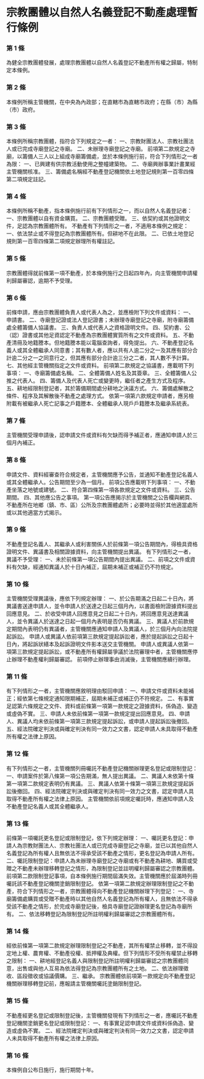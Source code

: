 # 宗教團體以自然人名義登記不動產處理暫行條例

### 第 1 條

為健全宗教團體發展，處理宗教團體以自然人名義登記不動產所有權之歸屬，特制定本條例。


### 第 2 條

本條例所稱主管機關，在中央為內政部；在直轄市為直轄市政府；在縣（市）為縣（市）政府。


### 第 3 條

本條例所稱宗教團體，指符合下列規定之一者：
一、宗教財團法人、宗教社團法人或已完成寺廟登記之寺廟。
二、未辦理寺廟登記之寺廟。
前項第二款規定之寺廟，以籌備人三人以上組成寺廟籌備處，並於本條例施行前，符合下列情形之一者為限：
一、已興建有供宗教活動使用之整幢建築物。
二、寺廟興辦事業計畫業經主管機關核准。
三、籌備處名稱經不動產登記機關依土地登記規則第一百零四條第二項規定註記。


### 第 4 條

本條例所稱不動產，指本條例施行前有下列情形之一，而以自然人名義登記者：
一、宗教團體以自有資金購買。
二、宗教團體受贈。
三、依契約或其他證明文件，足認為宗教團體所有。
不動產有下列情形之一者，不適用本條例之規定：
一、依法禁止或不得登記為宗教團體所有。但耕地不在此限。
二、已依土地登記規則第一百零四條第二項規定辦理所有權註記。


### 第 5 條

宗教團體得就前條第一項不動產，於本條例施行之日起四年內，向主管機關申請權利歸屬審認，逾期不予受理。

### 第 6 條

前條申請，應由宗教團體負責人或代表人為之，並應檢附下列文件或資料：
一、申請書。
二、寺廟登記證或法人登記證書；未辦理寺廟登記之寺廟，附寺廟籌備處全體籌備人協議書。
三、負責人或代表人之資格證明文件。
四、契約書、公（認）證書或其他足資認定不動產為宗教團體實質所有之文件或資料。
五、不動產清冊及地籍謄本。但地籍謄本能以電腦查詢者，得免提出。
六、不動產登記名義人或其全體繼承人同意書；其有數人者，應以共有人逾二分之一及其應有部分合計逾二分之一之同意行之，但其應有部分合計逾三分之二者，其人數不予計算。
七、其他經主管機關指定之文件或資料。
前項第二款規定之協議書，應載明下列事項：
一、寺廟籌備處名稱。
二、全體籌備人姓名及其簽章。
三、全體籌備人公推之代表人。
四、籌備人及代表人死亡或變更時，繼任者之產生方式及程序。
五、耕地經限制登記者，其於籌備期間處分耕地之決議方式。
六、籌備處解散之條件、程序及其解散後不動產之處理方式。
依第一項第六款規定申請者，應另檢附載有被繼承人死亡記事之戶籍謄本、全體繼承人現戶戶籍謄本及繼承系統表。


### 第 7 條

主管機關受理申請後，認申請文件或資料有欠缺而得予補正者，應通知申請人於三個月內補正。


### 第 8 條

申請文件、資料經審查符合規定者，主管機關應予公告，並通知不動產登記名義人或其全體繼承人。公告期間至少為一個月。
前項公告應載明下列事項：
一、不動產坐落之地號或建號。
二、符合第四條第一項各款規定之文件或資料。
三、公告期間。
四、其他應公告之事項。
第一項公告應揭示於主管機關之公告欄與網頁、不動產所在地鄉（鎮、市、區）公所及宗教團體處所；必要時並得於其他適當處所或以其他適當方式揭示。


### 第 9 條

不動產登記名義人、其繼承人或利害關係人於前條第一項公告期間內，得檢具資格證明文件、異議書及相關證據資料，向主管機關提出異議。
有下列情形之一者，異議不予受理：
一、未於前條第一項公告期間內提出異議。
二、前項之文件或資料有欠缺，經通知異議人於十日內補正，屆期未補正或補正仍不符規定。


### 第 10 條

主管機關受理異議後，應依下列規定辦理：
一、於公告期滿之日起二十日內，將異議書送達申請人，並令申請人於送達之日起三個月內，以書面檢附證據資料提出回應意見。
二、於收受申請人回應意見之日起二十日內，將回應意見送達異議人，並令異議人於送達之日起一個月內表明是否仍有異議。
三、異議人於前款規定期間內表明仍有異議者，主管機關應通知申請人及異議人，於三個月內向法院提起訴訟。
申請人或異議人依前項第三款規定提起訴訟者，應於提起訴訟之日起十日內，將起訴狀繕本及起訴證明文件影本送交主管機關。
申請人或異議人依第一項第三款規定提起訴訟，或不動產所有權歸屬爭議於法院審理中者，主管機關應停止辦理不動產權利歸屬審認。
前項停止辦理事由消滅後，主管機關應續行辦理。


### 第 11 條

有下列情形之一者，主管機關應敘明理由駁回申請：
一、申請文件或資料未能補正；經依第七條規定通知限期補正，屆期未補正或補正仍不符規定。
二、有事實足認第六條規定之文件、資料或前條第一項第一款規定之證據資料，係偽造、變造或虛偽不實。
三、申請人未依前條第一項第一款規定提出回應意見。
四、申請人、異議人均未依前條第一項第三款規定提起訴訟，或申請人提起訴訟後撤回。
五、經法院確定判決或與確定判決有同一效力之文書，認定申請人未具取得不動產所有權之法律上原因。


### 第 12 條

有下列情形之一者，主管機關列冊囑託不動產登記機關辦理更名登記或限制登記：
一、申請案件於第八條第一項公告期滿，無人提出異議。
二、異議人未依第十條第一項第二款規定表明仍有異議。
三、異議人依第十條第一項第三款規定提起訴訟後撤回。
四、經法院確定判決或與確定判決有同一效力之文書，認定申請人具取得不動產所有權之法律上原因。
主管機關依前項規定囑託時，應通知申請人及不動產登記名義人或其全體繼承人。


### 第 13 條

前條第一項囑託更名登記或限制登記，依下列規定辦理：
一、囑託更名登記：申請人為宗教財團法人、宗教社團法人或已完成寺廟登記之寺廟，並已以其他自然人名義登記為所有權人且無依法不得承受該不動產之情形，更名登記為申請人所有。
二、囑託限制登記：申請人為未辦理寺廟登記之寺廟或有不動產為耕地、購買或受贈之不動產未辦理移轉登記之情形，為限制登記並註明權利歸屬審認之宗教團體。
前項第二款限制登記事項，自本條例施行期間屆滿失效。主管機關應於屆滿時列冊囑託該不動產登記機關塗銷限制登記。
依第一項第二款規定辦理限制登記之不動產，符合下列情形之一者，宗教團體得向不動產登記機關辦理下列登記：
一、寺廟籌備處購買或受贈不動產時以其他自然人名義登記為所有權人，且無依法不得承受該不動產之情形，於完成寺廟登記後，檢具寺廟登記證辦理更名登記為寺廟所有。
二、依法移轉登記為限制登記所註明權利歸屬審認之宗教團體所有。


### 第 14 條

經依前條第一項第二款規定辦理限制登記之不動產，其所有權禁止移轉，並不得設定地上權、農育權、不動產役權、抵押權及典權。但下列情形不受所有權禁止移轉之限制：
一、耕地經登記名義人與限制登記所註明權利歸屬審認之宗教團體同意，出售或與他人互易為依法得登記為宗教團體所有之土地。
二、依法辦理徵收、區段徵收或協議價購。
三、繼承。
宗教團體依前項第一款規定向不動產登記機關辦理移轉登記前，應報請主管機關囑託塗銷限制登記。


### 第 15 條

不動產經更名登記或限制登記後，主管機關發現有下列情形之一者，應囑託不動產登記機關塗銷更名登記或限制登記：
一、有事實足認申請文件或資料係偽造、變造或虛偽不實。
二、經法院確定判決或與確定判決有同一效力之文書，認定申請人未具取得不動產所有權之法律上原因。


### 第 16 條

本條例自公布日施行，施行期間十年。

